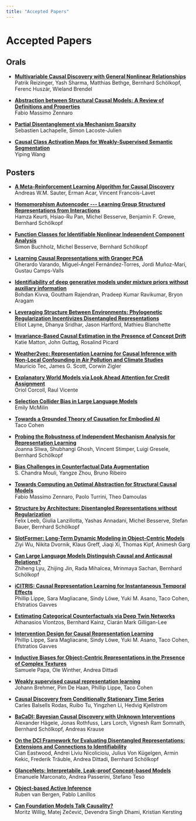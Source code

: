 ```yaml
---
title: "Accepted Papers"
---
```


# Accepted Papers

## Orals

* [**Multivariable Causal Discovery with General Nonlinear Relationships**](https://openreview.net/forum?id=TsXe-CyYJqx)  
Patrik Reizinger, Yash Sharma, Matthias Bethge, Bernhard Schölkopf, Ferenc Huszár, Wieland Brendel  

* [**Abstraction between Structural Causal Models: A Review of Definitions and Properties**](https://openreview.net/forum?id=GHZlIYDgZHE)    
Fabio Massimo Zennaro  

* [**Partial Disentanglement via Mechanism Sparsity**](https://openreview.net/forum?id=Sa_53fqtUWF)  
Sebastien Lachapelle, Simon Lacoste-Julien


* [**Causal Class Activation Maps for Weakly-Supervised Semantic Segmentation**](https://openreview.net/forum?id=vtWagx1luOX)  
Yiping Wang


## Posters

* [**A Meta-Reinforcement Learning Algorithm for Causal Discovery**](https://openreview.net/forum?id=2Y2HwBqORqz)  
Andreas W.M. Sauter, Erman Acar, Vincent Francois-Lavet


* [**Homomorphism Autoencoder --- Learning Group Structured Representations from Interactions**](https://openreview.net/forum?id=9XUM3-KJ50U)  
Hamza Keurti, Hsiao-Ru Pan, Michel Besserve, Benjamin F. Grewe, Bernhard Schölkopf


* [**Function Classes for Identifiable Nonlinear Independent Component Analysis**](https://openreview.net/forum?id=pQkXDsgVwYJ)  
Simon Buchholz, Michel Besserve, Bernhard Schölkopf


* [**Learning Causal Representations with Granger PCA**](https://openreview.net/forum?id=XsTEnaD_Lel)  
Gherardo Varando, Miguel-Ángel Fernández-Torres, Jordi Muñoz-Marí, Gustau Camps-Valls


* [**Identifiability of deep generative models under mixture priors without auxiliary information**](https://openreview.net/forum?id=UeG3kt_Ebg2)  
Bohdan Kivva, Goutham Rajendran, Pradeep Kumar Ravikumar, Bryon Aragam


* [**Leveraging Structure Between Environments: Phylogenetic Regularization Incentivizes Disentangled Representations**](https://openreview.net/forum?id=ilGixSIzaa6)  
Elliot Layne, Dhanya Sridhar, Jason Hartford, Mathieu Blanchette


* [**Invariance-Based Causal Estimation in the Presence of Concept Drift**](https://openreview.net/forum?id=OUPRc9EnlNb)  
Katie Matton, John Guttag, Rosalind Picard


* [**Weather2vec: Representation Learning for Causal Inference with Non-Local Confounding in Air Pollution and Climate Studies**](https://openreview.net/forum?id=ui8B5Q9qjZ6)  
Mauricio Tec, James G. Scott, Corwin Zigler


* [**Explanatory World Models via Look Ahead Attention for Credit Assignment**](https://openreview.net/forum?id=0A3gdgzV1Fe)  
Oriol Corcoll, Raul Vicente


* [**Selection Collider Bias in Large Language Models**](https://openreview.net/forum?id=wf8UBIR-Gwl)  
Emily McMilin


* [**Towards a Grounded Theory of Causation for Embodied AI**](https://openreview.net/forum?id=K9PI5ewchUY)  
Taco Cohen


* [**Probing the Robustness of Independent Mechanism Analysis for Representation Learning**](https://openreview.net/forum?id=MnKSQVBVpBQ)  
Joanna Sliwa, Shubhangi Ghosh, Vincent Stimper, Luigi Gresele, Bernhard Schölkopf


* [**Bias Challenges in Counterfactual Data Augmentation**](https://openreview.net/forum?id=G26c5xX1h59)  
S. Chandra Mouli, Yangze Zhou, Bruno Ribeiro


* [**Towards Computing an Optimal Abstraction for Structural Causal Models**](https://openreview.net/forum?id=zGLniPvGsWT)  
Fabio Massimo Zennaro, Paolo Turrini, Theo Damoulas


* [**Structure by Architecture: Disentangled Representations without Regularization**](https://openreview.net/forum?id=_eQoI06U3zF)  
Felix Leeb, Giulia Lanzillotta, Yashas Annadani, Michel Besserve, Stefan Bauer, Bernhard Schölkopf


* [**SlotFormer: Long-Term Dynamic Modeling in Object-Centric Models**](https://openreview.net/forum?id=TTeMp6953v4)  
Ziyi Wu, Nikita Dvornik, Klaus Greff, Jiaqi Xi, Thomas Kipf, Animesh Garg


* [**Can Large Language Models Distinguish Causal and Anticausal Relations?**](https://openreview.net/forum?id=ucHh-ytUkOH)  
Zhiheng Lyu, Zhijing Jin, Rada Mihalcea, Mrinmaya Sachan, Bernhard Schölkopf


* [**iCITRIS: Causal Representation Learning for Instantaneous Temporal Effects**](https://openreview.net/forum?id=xeDKTZsZ7Z7)  
Phillip Lippe, Sara Magliacane, Sindy Löwe, Yuki M. Asano, Taco Cohen, Efstratios Gavves


* [**Estimating Categorical Counterfactuals via Deep Twin Networks**](https://openreview.net/forum?id=LeiiGwpGjSt)  
Athanasios Vlontzos, Bernhard Kainz, Ciarán Mark Gilligan-Lee


* [**Intervention Design for Causal Representation Learning**](https://openreview.net/forum?id=TpVzjh4M2hd)  
Phillip Lippe, Sara Magliacane, Sindy Löwe, Yuki M. Asano, Taco Cohen, Efstratios Gavves


* [**Inductive Biases for Object-Centric Representations in the Presence of Complex Textures**](https://openreview.net/forum?id=6wbNpKmfEOj)  
Samuele Papa, Ole Winther, Andrea Dittadi


* [**Weakly supervised causal representation learning**](https://openreview.net/forum?id=oQOfMrkGVEu)  
Johann Brehmer, Pim De Haan, Phillip Lippe, Taco Cohen


* [**Causal Discovery from Conditionally Stationary Time Series**](https://openreview.net/forum?id=LIAN4ILH_68)  
Carles Balsells Rodas, Ruibo Tu, Yingzhen Li, Hedvig Kjellstrom


* [**BaCaDI: Bayesian Causal Discovery with Unknown Interventions**](https://openreview.net/forum?id=gbgPtVkztWn)  
Alexander Hägele, Jonas Rothfuss, Lars Lorch, Vignesh Ram Somnath, Bernhard Schölkopf, Andreas Krause


* [**On the DCI Framework for Evaluating Disentangled Representations: Extensions and Connections to Identifiability**](https://openreview.net/forum?id=KiMUlK8GNG5)  
Cian Eastwood, Andrei Liviu Nicolicioiu, Julius Von Kügelgen, Armin Kekic, Frederik Träuble, Andrea Dittadi, Bernhard Schölkopf


* [**GlanceNets: Interpretabile, Leak-proof Concept-based Models**](https://openreview.net/forum?id=kn7uYQJraAt)  
Emanuele Marconato, Andrea Passerini, Stefano Teso


* [**Object-based Active Inference**](https://openreview.net/forum?id=-y4huxA7DQS)  
Ruben van Bergen, Pablo Lanillos


* [**Can Foundation Models Talk Causality?**](https://openreview.net/forum?id=DbJXEqU0kaM)  
Moritz Willig, Matej Zečević, Devendra Singh Dhami, Kristian Kersting

